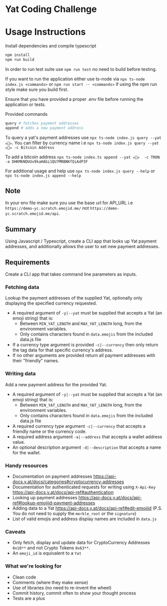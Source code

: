 # Yat Coding Challenge



# Usage Instructions

Install dependencies and compile typescript
```bash
npm install
npm run build
```

In order to run test suite use `npm run test` no need to build before testing.

If you want to run the application either use ts-node via `npx ts-node index.js <commands>` or `npm run start -- <commands>` if using the npm run style make sure you build first.

Ensure that you have provided a proper .env file before running the application or tests.

Provided commands
```bash
query # fetches payment addresses
append # adds a new payment address
```

To query a yat's payment addresses use `npx ts-node index.js query --yat ☠️🐙☠️`.
You can filter by currency name i.e `npx ts-node index.js query --yat ☠️🐙☠️ -c Bitcoin Address`

To add a bitcoin address `npx ts-node index.ts append --yat ☠️🐙☠️  -c TRON -a DHKM6NDUUv9kaHAGi1QU7MRBNKfQiAdP3F`

For additional usage and help use `npx ts-node index.js query --help` or `npx ts-node index.js append --help`

## Note

In your env file make sure you use the base url for API_URL i.e `https://demo-yc.scratch.emojid.me/` not `https://demo-yc.scratch.emojid.me/api`.

## Summary

Using Javascript / Typescript, create a CLI app that looks up Yat payment addresses, and additionally allows the user to set new payment addresses.

## Requirements

Create a CLI app that takes command line parameters as inputs.
### Fetching data

Lookup the payment addresses of the supplied Yat, optionally only displaying the specified currency requested.

* A required argument of `-y|--yat` must be supplied that accepts a Yat (an emoji string) that is:
    *  Between `MIN_YAT_LENGTH` and `MAX_YAT_LENGTH` long, from the environment variables.
    *  Only contains characters found in `data.emojis` from the included data.js file
*  If a currency type argument is provided `-c|--currency` then only return the tag data for that specific currency's address.
*  If no other arguments are provided return all payment addresses with their "friendly" names.

### Writing data

Add a new payment address for the provided Yat.

* A required argument of `-y|--yat` must be supplied that accepts a Yat (an emoji string) that is:
    *  Between `MIN_YAT_LENGTH` and `MAX_YAT_LENGTH` long, from the environment variables.
    *  Only contains characters found in `data.emojis` from the included data.js file
*  A required currency type argument `-c|--currency` that accepts a friendly name or the currency code.
*  A required address argument `-a|--address` that accepts a wallet address value.
*  An optional description argument `-d|--description` that accepts a name for the wallet.

### Handy resources

* Documentation on payment addresses https://api-docs.y.at/docs/categories#cryptocurrency-addresses
* Documentation for authenticated requests for writing using `X-Api-Key` https://api-docs.y.at/docs/api-ref#authentication
* Looking up payment addresses https://api-docs.y.at/docs/api-ref#lookup-emojiid-payment-addresses
* Adding data to a Yat https://api-docs.y.at/docs/api-ref#edit-emojiid (P.S. You do not need to supply the `merkle_root` or the `signature`)
* List of valid emojis and address display names are included in `data.js`

### Caveats

* Only fetch, display and update data for CryptoCurrency Addresses `0x10**` and not Crypto Tokens `0x63**`.
* An `emoji_id` is equivalent to a `Yat`

### What we're looking for

* Clean code
* Comments (where they make sense)
* Use of libraries (no need to re-invent the wheel)
* Commit history, commit often to show your thought process
* Tests are a plus
